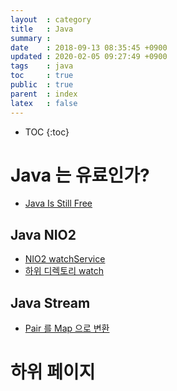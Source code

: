 ```yaml
---
layout  : category
title   : Java 
summary : 
date    : 2018-09-13 08:35:45 +0900
updated : 2020-02-05 09:27:49 +0900
tags    : java
toc     : true
public  : true
parent  : index
latex   : false
---
```

* TOC
{:toc}

# Java 는 유료인가?

* [Java Is Still Free](https://medium.com/@javachampions/java-is-still-free-c02aef8c9e04)


## Java NIO2 


* [NIO2 watchService](https://www.baeldung.com/java-nio2-watchservice)
* [하위 디렉토리 watch](https://stackoverflow.com/questions/18701242/how-to-watch-a-folder-and-subfolders-for-changes) 

## Java Stream

* [Pair 를 Map 으로 변환](https://gist.github.com/cfollet/ea70c95736e66bae05a7c28105b8eb11)

# 하위 페이지 
